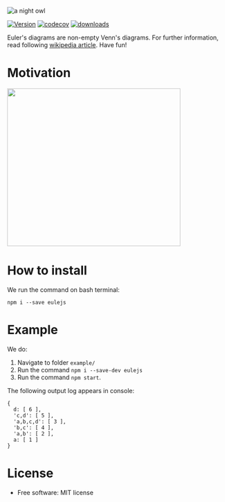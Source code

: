 ![a night owl](https://raw.githubusercontent.com/web-needle/eulejs/main/images/eule_small.png)

[![Version](https://img.shields.io/npm/v/eulejs.svg)](https://www.npmjs.com/package/eulejs)
[![codecov](https://codecov.io/gh/trouchet/eulejs/branch/main/graph/badge.svg?token=NG8LI6FZCQ)](https://codecov.io/gh/trouchet/eulejs)
[![downloads](https://img.shields.io/npm/dm/eulejs)](https://www.npmjs.com/package/eulejs)

Euler\'s diagrams are non-empty Venn\'s diagrams. For further information, read following [wikipedia article](https://en.wikipedia.org/wiki/Euler_diagram). Have fun!

Motivation
========

<img src="https://github.com/web-needle/eulejs/blob/main/images/euler_venn.png?raw=true" width="400" height="364"/>

How to install
========

We run the command on bash terminal:

``` {.bash}
npm i --save eulejs
```

Example
========

We do: 

1. Navigate to folder `example/`
2. Run the command `npm i --save-dev eulejs`
3. Run the command `npm start`. 

The following output log appears in console:

```
{    
  d: [ 6 ],
  'c,d': [ 5 ],
  'a,b,c,d': [ 3 ],
  'b,c': [ 4 ],
  'a,b': [ 2 ],
  a: [ 1 ]
}

```

License
=======

-   Free software: MIT license
